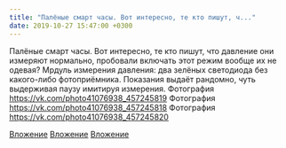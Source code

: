 ```yaml
---
title: "Палёные смарт часы. Вот интересно, те кто пишут, ч..."
date: 2019-10-27 15:47:00 +0300
---
```


Палёные смарт часы. Вот интересно, те кто пишут, что давление они измеряют нормально, пробовали включать этот режим вообще их не одевая? Мрдуль измерения давления: два зелёных светодиода без какого-либо фотоприёмника. Показания выдаёт рандомно, чуть выдерживая паузу имитируя измерения.
Фотография
https://vk.com/photo41076938_457245819
Фотография
https://vk.com/photo41076938_457245818
Фотография
https://vk.com/photo41076938_457245820

[Вложение](https://vk.com/photo41076938_457245819)
[Вложение](https://vk.com/photo41076938_457245818)
[Вложение](https://vk.com/photo41076938_457245820)
